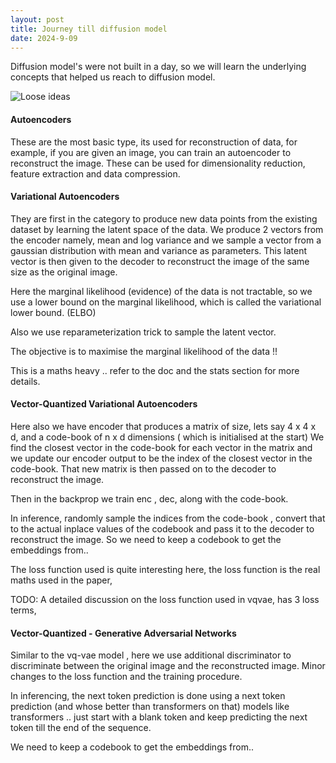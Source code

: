 ```yaml
---
layout: post
title: Journey till diffusion model  
date: 2024-9-09
---
```


Diffusion model's were not built in a day, so we will learn the underlying concepts that helped us reach to diffusion model.


![Loose ideas](https://docs.google.com/document/d/12zcDr7z5qjcMyuKFnKR6C_m7NMAO0Ki43--IpEdJ3FM/edit?usp=sharing) 


#### Autoencoders
These are the most basic type, its used for reconstruction of data, for example, if you are given an image, you can train an autoencoder to reconstruct the image. 
These can be used for dimensionality reduction, feature extraction and data compression. 

#### Variational Autoencoders
They are first in the category to produce new data points from the existing dataset by learning the latent space of the data. 
We produce 2 vectors from the encoder namely, mean and log variance and we sample a vector from a gaussian distribution with mean and variance as parameters.
This latent vector is then given to the decoder to reconstruct the image of the same size as the original image.

Here the marginal likelihood (evidence) of the data is not tractable, so we use a lower bound on the marginal likelihood, which is called the variational lower bound. (ELBO)

Also we use reparameterization trick to sample the latent vector.

The objective is to maximise the marginal likelihood of the data !! 

This is a maths heavy .. refer to the doc and the stats section for more details.

#### Vector-Quantized Variational Autoencoders  

Here also we have encoder that produces a matrix of size, lets say 4 x 4 x d, and a code-book of n x d dimensions ( which is initialised at the start) 
We find the closest vector in the code-book for each vector in the matrix and we update our encoder output to be the index of the closest vector in the code-book.
That new matrix is then passed on to the decoder to reconstruct the image.

Then in the backprop we train enc , dec,  along with the code-book.

In inference, 
randomly sample the indices from the code-book , convert that to the actual inplace values of the codebook and pass it to the decoder to reconstruct the image.
So we need to keep a codebook to get the embeddings from.. 

The loss function used is quite interesting here, the loss function is the real maths used in the paper, 

TODO: A detailed discussion on the loss function used in vqvae, has 3 loss terms, 


#### Vector-Quantized - Generative Adversarial Networks

Similar to the vq-vae model , here we use additional discriminator to discriminate between the original image and the reconstructed image.
Minor changes to the loss function and the training procedure.

In inferencing, the next token prediction is done using a next token prediction (and whose better than transformers on that) models like transformers .. just start with a blank token and keep predicting the next token till the end of the sequence.

We need to keep a codebook to get the embeddings from.. 

